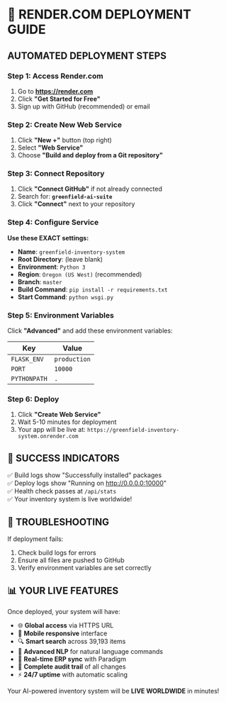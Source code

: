 # 🚀 RENDER.COM DEPLOYMENT GUIDE

## AUTOMATED DEPLOYMENT STEPS

### Step 1: Access Render.com
1. Go to **https://render.com**
2. Click **"Get Started for Free"**
3. Sign up with GitHub (recommended) or email

### Step 2: Create New Web Service
1. Click **"New +"** button (top right)
2. Select **"Web Service"**
3. Choose **"Build and deploy from a Git repository"**

### Step 3: Connect Repository
1. Click **"Connect GitHub"** if not already connected
2. Search for: **`greenfield-ai-suite`**
3. Click **"Connect"** next to your repository

### Step 4: Configure Service
**Use these EXACT settings:**

- **Name**: `greenfield-inventory-system`
- **Root Directory**: (leave blank)
- **Environment**: `Python 3`
- **Region**: `Oregon (US West)` (recommended)
- **Branch**: `master`
- **Build Command**: `pip install -r requirements.txt`
- **Start Command**: `python wsgi.py`

### Step 5: Environment Variables
Click **"Advanced"** and add these environment variables:

| Key | Value |
|-----|-------|
| `FLASK_ENV` | `production` |
| `PORT` | `10000` |
| `PYTHONPATH` | `.` |

### Step 6: Deploy
1. Click **"Create Web Service"**
2. Wait 5-10 minutes for deployment
3. Your app will be live at: `https://greenfield-inventory-system.onrender.com`

## 🎉 SUCCESS INDICATORS

✅ Build logs show "Successfully installed" packages  
✅ Deploy logs show "Running on http://0.0.0.0:10000"  
✅ Health check passes at `/api/stats`  
✅ Your inventory system is live worldwide!  

## 🔧 TROUBLESHOOTING

If deployment fails:
1. Check build logs for errors
2. Ensure all files are pushed to GitHub
3. Verify environment variables are set correctly

## 📊 YOUR LIVE FEATURES

Once deployed, your system will have:
- 🌐 **Global access** via HTTPS URL
- 📱 **Mobile responsive** interface
- 🔍 **Smart search** across 39,193 items
- 🤖 **Advanced NLP** for natural language commands
- 🔄 **Real-time ERP sync** with Paradigm
- 📝 **Complete audit trail** of all changes
- ⚡ **24/7 uptime** with automatic scaling

Your AI-powered inventory system will be **LIVE WORLDWIDE** in minutes!